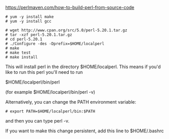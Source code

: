 https://perlmaven.com/how-to-build-perl-from-source-code

```
# yum -y install make
# yum -y install gcc

# wget http://www.cpan.org/src/5.0/perl-5.20.1.tar.gz
# tar -xzf perl-5.20.1.tar.gz
# cd perl-5.20.1
# ./Configure -des -Dprefix=$HOME/localperl
# make
# make test
# make install
```

This will install perl in the directory $HOME/localperl. This means if you'd like to run this perl you'll need to run

$HOME/localperl/bin/perl

(for example $HOME/localperl/bin/perl -v)

Alternatively, you can change the PATH environment variable:
```
# export PATH=$HOME/localperl/bin:$PATH
```
and then you can type perl -v.

If you want to make this change persistent, add this line to $HOME/.bashrc
